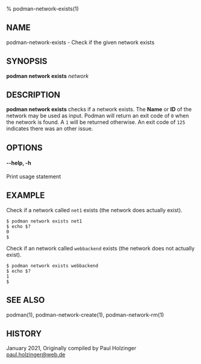 % podman-network-exists(1)

## NAME
podman\-network\-exists - Check if the given network exists

## SYNOPSIS
**podman network exists** *network*

## DESCRIPTION
**podman network exists** checks if a network exists. The **Name** or **ID**
of the network may be used as input.  Podman will return an exit code
of `0` when the network is found.  A `1` will be returned otherwise. An exit code of
`125` indicates there was an other issue.


## OPTIONS

#### **--help**, **-h**

Print usage statement

## EXAMPLE

Check if a network called `net1` exists (the network does actually exist).
```
$ podman network exists net1
$ echo $?
0
$
```

Check if an network called `webbackend` exists (the network does not actually exist).
```
$ podman network exists webbackend
$ echo $?
1
$
```

## SEE ALSO
podman(1), podman-network-create(1), podman-network-rm(1)

## HISTORY
January 2021, Originally compiled by Paul Holzinger <paul.holzinger@web.de>
